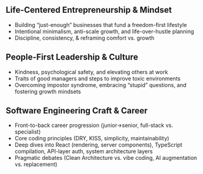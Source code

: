 ## Life-Centered Entrepreneurship & Mindset

- Building “just-enough” businesses that fund a freedom-first lifestyle
- Intentional minimalism, anti-scale growth, and life-over-hustle planning
- Discipline, consistency, & reframing comfort vs. growth

## People-First Leadership & Culture

- Kindness, psychological safety, and elevating others at work
- Traits of good managers and steps to improve toxic environments
- Overcoming impostor syndrome, embracing “stupid” questions, and fostering growth mindsets

## Software Engineering Craft & Career

- Front-to-back career progression (junior→senior, full-stack vs. specialist)
- Core coding principles (DRY, KISS, simplicity, maintainability)
- Deep dives into React (rendering, server components), TypeScript compilation, API-layer auth, system architecture layers
- Pragmatic debates (Clean Architecture vs. vibe coding, AI augmentation vs. replacement)
